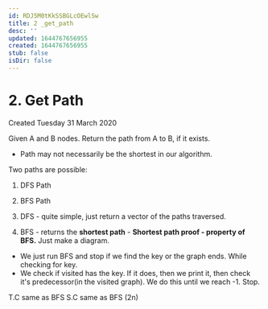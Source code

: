 ```yaml
---
id: RDJ5M0tKkSSBGLcOEwlSw
title: 2 _get_path
desc: ''
updated: 1644767656955
created: 1644767656955
stub: false
isDir: false
---
```

# 2. Get Path
Created Tuesday 31 March 2020

Given A and B nodes.
Return the path from A to B, if it exists.

* Path may not necessarily be the shortest in our algorithm.


Two paths are possible:

1. DFS Path
2. BFS Path



1. DFS - quite simple, just return a vector of the paths traversed.
2. BFS - returns the **shortest path** - **Shortest path proof - property of BFS.** Just make a diagram.


* We just run BFS and stop if we find the key or the graph ends. While checking for key.
* We check if visited has the key. If it does, then we print it, then check it's predecessor(in the visited graph). We do this until we reach -1. Stop.

T.C same as BFS
S.C same as BFS (2n)

